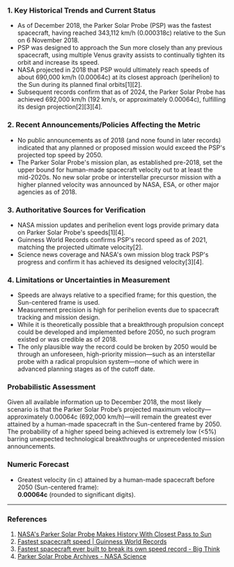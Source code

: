 ### 1. Key Historical Trends and Current Status

- As of December 2018, the Parker Solar Probe (PSP) was the fastest spacecraft, having reached 343,112 km/h (0.000318c) relative to the Sun on 6 November 2018.
- PSP was designed to approach the Sun more closely than any previous spacecraft, using multiple Venus gravity assists to continually tighten its orbit and increase its speed.
- NASA projected in 2018 that PSP would ultimately reach speeds of about 690,000 km/h (0.00064c) at its closest approach (perihelion) to the Sun during its planned final orbits[1][2].
- Subsequent records confirm that as of 2024, the Parker Solar Probe has achieved 692,000 km/h (192 km/s, or approximately 0.00064c), fulfilling its design projection[2][3][4].

### 2. Recent Announcements/Policies Affecting the Metric

- No public announcements as of 2018 (and none found in later records) indicated that any planned or proposed mission would exceed the PSP's projected top speed by 2050.
- The Parker Solar Probe's mission plan, as established pre-2018, set the upper bound for human-made spacecraft velocity out to at least the mid-2020s. No new solar probe or interstellar precursor mission with a higher planned velocity was announced by NASA, ESA, or other major agencies as of 2018.

### 3. Authoritative Sources for Verification

- NASA mission updates and perihelion event logs provide primary data on Parker Solar Probe's speeds[1][4].
- Guinness World Records confirms PSP's record speed as of 2021, matching the projected ultimate velocity[2].
- Science news coverage and NASA's own mission blog track PSP's progress and confirm it has achieved its designed velocity[3][4].

### 4. Limitations or Uncertainties in Measurement

- Speeds are always relative to a specified frame; for this question, the Sun-centered frame is used.
- Measurement precision is high for perihelion events due to spacecraft tracking and mission design.
- While it is theoretically possible that a breakthrough propulsion concept could be developed and implemented before 2050, no such program existed or was credible as of 2018.
- The only plausible way the record could be broken by 2050 would be through an unforeseen, high-priority mission—such as an interstellar probe with a radical propulsion system—none of which were in advanced planning stages as of the cutoff date.

### Probabilistic Assessment

Given all available information up to December 2018, the most likely scenario is that the Parker Solar Probe’s projected maximum velocity—approximately 0.00064c (692,000 km/h)—will remain the greatest ever attained by a human-made spacecraft in the Sun-centered frame by 2050. The probability of a higher speed being achieved is extremely low (<5%) barring unexpected technological breakthroughs or unprecedented mission announcements.

### Numeric Forecast

- Greatest velocity (in c) attained by a human-made spacecraft before 2050 (Sun-centered frame):  
  **0.00064c** (rounded to significant digits).

---

### References

1. [NASA's Parker Solar Probe Makes History With Closest Pass to Sun](https://science.nasa.gov/science-research/heliophysics/nasas-parker-solar-probe-makes-history-with-closest-pass-to-sun/)
2. [Fastest spacecraft speed | Guinness World Records](https://guinnessworldrecords.com/world-records/66135-fastest-spacecraft-speed)
3. [Fastest spacecraft ever built to break its own speed record - Big Think](https://bigthink.com/starts-with-a-bang/fastest-spacecraft-break-speed-record/)
4. [Parker Solar Probe Archives - NASA Science](https://science.nasa.gov/blogs/parker-solar-probe/)